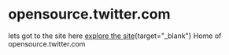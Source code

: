 # opensource.twitter.com
lets got to the site here [explore the site](https://gc8net.github.io/twitter/){target="_blank"}
Home of opensource.twitter.com
